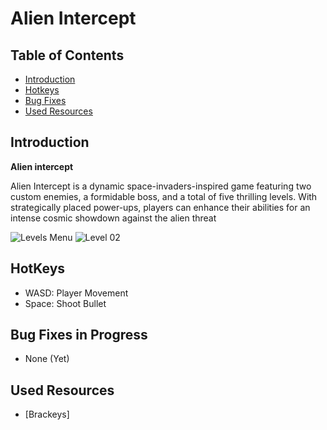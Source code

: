 # Alien Intercept

## Table of Contents
- [Introduction](#Introduction)
- [Hotkeys](#HotKeys)
- [Bug Fixes](#Bug_Fixes)
- [Used Resources](#Used_Resources)
  
## Introduction
**Alien intercept**

Alien Intercept is a dynamic space-invaders-inspired game featuring two custom enemies, a formidable boss, and a total of five thrilling levels. With strategically placed power-ups, players can enhance their abilities for an intense cosmic showdown against the alien threat

![Levels Menu](https://github.com/LeoZ213/Alien_Intercept/assets/113804442/2ae47bf3-fdaf-4eae-a131-5ef0bc55e785)
![Level 02](https://github.com/LeoZ213/Alien_Intercept/assets/113804442/3e5c38c6-03ba-42be-af97-80a826b554db)


## HotKeys
- WASD: Player Movement
- Space: Shoot Bullet

## Bug Fixes in Progress
- None (Yet)

## Used Resources
- [Brackeys]
